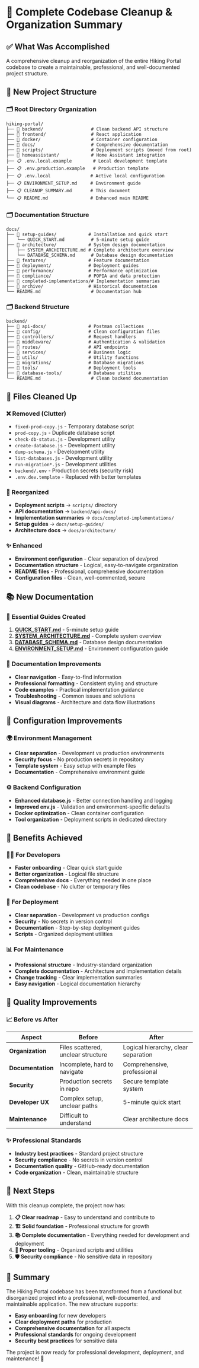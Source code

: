 # 🧹 Complete Codebase Cleanup & Organization Summary

## ✅ What Was Accomplished

A comprehensive cleanup and reorganization of the entire Hiking Portal codebase to create a maintainable, professional, and well-documented project structure.

## 📁 New Project Structure

### 🗂️ Root Directory Organization
```
hiking-portal/
├── 📂 backend/                  # Clean backend API structure
├── 📂 frontend/                 # React application
├── 📂 docker/                   # Container configuration
├── 📂 docs/                     # Comprehensive documentation
├── 📂 scripts/                  # Deployment scripts (moved from root)
├── 📂 homeassistant/            # Home Assistant integration
├── 📋 .env.local.example        # Local development template
├── 📋 .env.production.example   # Production template
├── 📋 .env.local               # Active local configuration
├── 📋 ENVIRONMENT_SETUP.md     # Environment guide
├── 📋 CLEANUP_SUMMARY.md       # This document
└── 📋 README.md                # Enhanced main README
```

### 🗂️ Documentation Structure
```
docs/
├── 📂 setup-guides/            # Installation and quick start
│   └── QUICK_START.md          # 5-minute setup guide
├── 📂 architecture/            # System design documentation
│   ├── SYSTEM_ARCHITECTURE.md # Complete architecture overview
│   └── DATABASE_SCHEMA.md      # Database design documentation
├── 📂 features/                # Feature documentation
├── 📂 deployment/              # Deployment guides
├── 📂 performance/             # Performance optimization
├── 📂 compliance/              # POPIA and data protection
├── 📂 completed-implementations/# Implementation summaries
├── 📂 archive/                 # Historical documentation
└── README.md                   # Documentation hub
```

### 🗂️ Backend Structure
```
backend/
├── 📂 api-docs/                # Postman collections
├── 📂 config/                  # Clean configuration files
├── 📂 controllers/             # Request handlers
├── 📂 middleware/              # Authentication & validation
├── 📂 routes/                  # API endpoints
├── 📂 services/                # Business logic
├── 📂 utils/                   # Utility functions
├── 📂 migrations/              # Database migrations
├── 📂 tools/                   # Deployment tools
├── 📂 database-tools/          # Database utilities
└── README.md                   # Clean backend documentation
```

## 🧹 Files Cleaned Up

### ❌ Removed (Clutter)
- `fixed-prod-copy.js` - Temporary database script
- `prod-copy.js` - Duplicate database script
- `check-db-status.js` - Development utility
- `create-database.js` - Development utility
- `dump-schema.js` - Development utility
- `list-databases.js` - Development utility
- `run-migration*.js` - Development utilities
- `backend/.env` - Production secrets (security risk)
- `.env.dev.template` - Replaced with better templates

### 📁 Reorganized
- **Deployment scripts** → `scripts/` directory
- **API documentation** → `backend/api-docs/`
- **Implementation summaries** → `docs/completed-implementations/`
- **Setup guides** → `docs/setup-guides/`
- **Architecture docs** → `docs/architecture/`

### ✨ Enhanced
- **Environment configuration** - Clear separation of dev/prod
- **Documentation structure** - Logical, easy-to-navigate organization
- **README files** - Professional, comprehensive documentation
- **Configuration files** - Clean, well-commented, secure

## 📚 New Documentation

### 🎯 Essential Guides Created
1. **[QUICK_START.md](docs/setup-guides/QUICK_START.md)** - 5-minute setup guide
2. **[SYSTEM_ARCHITECTURE.md](docs/architecture/SYSTEM_ARCHITECTURE.md)** - Complete system overview
3. **[DATABASE_SCHEMA.md](docs/architecture/DATABASE_SCHEMA.md)** - Database design documentation
4. **[ENVIRONMENT_SETUP.md](ENVIRONMENT_SETUP.md)** - Environment configuration guide

### 📖 Documentation Improvements
- **Clear navigation** - Easy-to-find information
- **Professional formatting** - Consistent styling and structure
- **Code examples** - Practical implementation guidance
- **Troubleshooting** - Common issues and solutions
- **Visual diagrams** - Architecture and data flow illustrations

## 🔧 Configuration Improvements

### 🌍 Environment Management
- **Clear separation** - Development vs production environments
- **Security focus** - No production secrets in repository
- **Template system** - Easy setup with example files
- **Documentation** - Comprehensive environment guide

### ⚙️ Backend Configuration
- **Enhanced database.js** - Better connection handling and logging
- **Improved env.js** - Validation and environment-specific defaults
- **Docker optimization** - Clean container configuration
- **Tool organization** - Deployment scripts in dedicated directory

## 🎯 Benefits Achieved

### 🧑‍💻 For Developers
- **Faster onboarding** - Clear quick start guide
- **Better organization** - Logical file structure
- **Comprehensive docs** - Everything needed in one place
- **Clean codebase** - No clutter or temporary files

### 🚀 For Deployment
- **Clear separation** - Development vs production configs
- **Security** - No secrets in version control
- **Documentation** - Step-by-step deployment guides
- **Scripts** - Organized deployment utilities

### 📊 For Maintenance
- **Professional structure** - Industry-standard organization
- **Complete documentation** - Architecture and implementation details
- **Change tracking** - Clear implementation summaries
- **Easy navigation** - Logical documentation hierarchy

## 🎉 Quality Improvements

### 📈 Before vs After

| Aspect | Before | After |
|--------|--------|-------|
| **Organization** | Files scattered, unclear structure | Logical hierarchy, clear separation |
| **Documentation** | Incomplete, hard to navigate | Comprehensive, professional |
| **Security** | Production secrets in repo | Secure template system |
| **Developer UX** | Complex setup, unclear paths | 5-minute quick start |
| **Maintenance** | Difficult to understand | Clear architecture docs |

### ✨ Professional Standards
- **Industry best practices** - Standard project structure
- **Security compliance** - No secrets in version control
- **Documentation quality** - GitHub-ready documentation
- **Code organization** - Clean, maintainable structure

## 🚀 Next Steps

With this cleanup complete, the project now has:

1. **📋 Clear roadmap** - Easy to understand and contribute to
2. **🏗️ Solid foundation** - Professional structure for growth  
3. **📚 Complete documentation** - Everything needed for development and deployment
4. **🔧 Proper tooling** - Organized scripts and utilities
5. **🛡️ Security compliance** - No sensitive data in repository

## 🎯 Summary

The Hiking Portal codebase has been transformed from a functional but disorganized project into a professional, well-documented, and maintainable application. The new structure supports:

- **Easy onboarding** for new developers
- **Clear deployment paths** for production
- **Comprehensive documentation** for all aspects
- **Professional standards** for ongoing development
- **Security best practices** for sensitive data

The project is now ready for professional development, deployment, and maintenance! 🎉